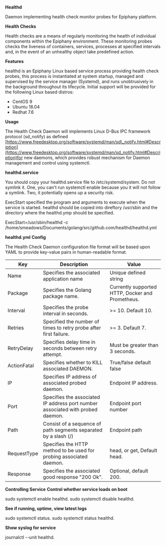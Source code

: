 **Healthd**

Daemon implementing health check monitor probes for Epiphany platform.

**Health Checks**

Health checks are a means of regularly monitoring the health of individual components within the Epiphany environment. These monitoring probes checks the liveness of containers, services, processes at specified intervals and, in the event of an unhealthy object take predefined action.

**Features**

healthd is an Epiphany Linux based service process providing health check probes, this process is instantiated at system startup, managed and supervised by the service manager (Systemd), and runs unobtrusively in the background throughout its lifecycle. Initial support will be provided for the following Linux based distros:

- CentOS 9
- Ubuntu 18.04
- Redhat 7.6

**Usage**

The Health Check Daemon will implements Linux D-Bus IPC framework protocol (sd\_notify) as defined [https://www.freedesktop.org/software/systemd/man/sd\_notify.html#Description](https://www.freedesktop.org/software/systemd/man/sd_notify.html#Description)for new daemons, which provides robust mechanism for Daemon management and control using systemctl.

**healthd.service** 

You should copy your healthd.service file to /etc/systemd/system. Do not symlink it. One, you can't run systemctl enable because you it will not follow a symlink. Two, it potentially opens up a security risk. 

ExecStart specified the program and arguments to execute when the service is started. healthd should be copied into direftory /usr/sbin and the directory where the healthd.ymp should be specified.

ExecStart=/usr/sbin/healthd -c /home/smeadows/Documents/golang/src/github.com/healthd/healthd.yml

**healthd.yml**  **Config**

The Health Check Daemon configuration file format will be based upon YAML to provide key-value pairs in human-readable format.

| **Key** | **Description** | **Value** |
| --- | --- | --- |
| Name | Specifies the associated application name | Unique defined string |
| Package | Specifies the Golang package name. | Currently supported HTTP, Docker and Prometheus. |
| Interval | Specifies the probe interval in seconds. | >= 10. Default 10. |
| Retries | Specified the number of times to retry probe after first failure. | >= 3. Default 7. |
| RetryDelay | Specifies delay time in seconds between retry attempt. | Must be greater than 3 seconds. |
| ActionFatal | Specifies whether to KILL associated DAEMON. | True/false default false |
| IP | Specifies IP address of associated probed daemon. | Endpoint IP address. |
| Port | Specifies the associated IP address port number associated with probed daemon. | Endpoint port number |
| Path | Consist of a sequence of path segments separated by a slash (/) | Endpoint path |
| RequestType | Specifies the HTTP method to be used for probing associated daemon. | head, or get, Default head. |
| Response | Specifies the associated good response &quot;200 Ok&quot;. | Optional, default 200. |

**Controlling Service** 
 **Control whether service loads on boot**

sudo systemctl enable healthd.
sudo systemctl disable healthd.

**See if running, uptime, view latest logs**

sudo systemctl status.
sudo systemctl status healthd.
 
 **Show syslog for service**

journalctl --unit healthd.
